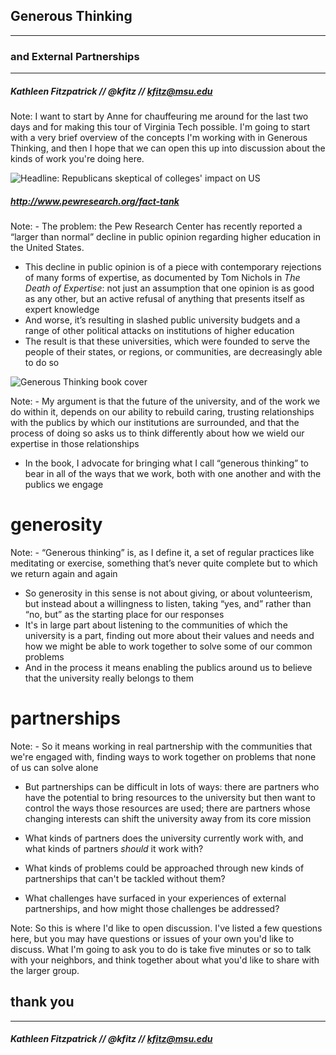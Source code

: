 ## Generous Thinking
---
### and External Partnerships
---

##### Kathleen Fitzpatrick // @kfitz // kfitz@msu.edu

Note: I want to start by Anne for chauffeuring me around for the last two days and for making this tour of Virginia Tech possible. I'm going to start with a very brief overview of the concepts I'm working with in Generous Thinking, and then I hope that we can open this up into discussion about the kinds of work you're doing here.


![Headline: Republicans skeptical of colleges' impact on US](images/skeptical.png)
##### http://www.pewresearch.org/fact-tank

Note: - The problem: the Pew Research Center has recently reported a “larger than normal” decline in public opinion regarding higher education in the United States.
- This decline in public opinion is of a piece with contemporary rejections of many forms of expertise, as documented by Tom Nichols in _The Death of Expertise_: not just an assumption that one opinion is as good as any other, but an active refusal of anything that presents itself as expert knowledge
- And worse, it’s resulting in slashed public university budgets and a range of other political attacks on institutions of higher education
- The result is that these universities, which were founded to serve the people of their states, or regions, or communities, are decreasingly able to do so


![Generous Thinking book cover](images/gtcover.png)

Note: - My argument is that the future of the university, and of the work we do within it, depends on our ability to rebuild caring, trusting relationships with the publics by which our institutions are surrounded, and that the process of doing so asks us to think differently about how we wield our expertise in those relationships
- In the book, I advocate for bringing what I call “generous thinking” to bear in all of the ways that we work, both with one another and with the publics we engage


# generosity

Note: - “Generous thinking” is, as I define it, a set of regular practices like meditating or exercise, something that’s never quite complete but to which we return again and again
- So generosity in this sense is not about giving, or about volunteerism, but instead about a willingness to listen, taking “yes, and” rather than “no, but” as the starting place for our responses
- It's in large part about listening to the communities of which the university is a part, finding out more about their values and needs and how we might be able to work together to solve some of our common problems
- And in the process it means enabling the publics around us to believe that the university really belongs to them


# partnerships

Note: - So it means working in real partnership with the communities that we're engaged with, finding ways to work together on problems that none of us can solve alone
- But partnerships can be difficult in lots of ways: there are partners who have the potential to bring resources to the university but then want to control the ways those resources are used; there are partners whose changing interests can shift the university away from its core mission


- What kinds of partners does the university currently work with, and what kinds of partners *should* it work with?
- What kinds of problems could be approached through new kinds of partnerships that can't be tackled without them?
- What challenges have surfaced in your experiences of external partnerships, and how might those challenges be addressed?

Note: So this is where I'd like to open discussion. I've listed a few questions here, but you may have questions or issues of your own you'd like to discuss. What I'm going to ask you to do is take five minutes or so to talk with your neighbors, and think together about what you'd like to share with the larger group.


## thank you
---
##### Kathleen Fitzpatrick // @kfitz // kfitz@msu.edu
	

